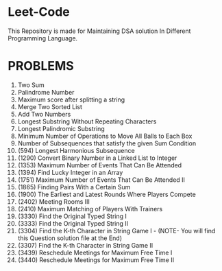 # Leet-Code
This Repository is made for Maintaining DSA solution In Different Programming Language.

# PROBLEMS
1. Two Sum
2. Palindrome Number
3. Maximum score after splitting a string
4. Merge Two Sorted List
5. Add Two Numbers
6. Longest Substring Without Repeating Characters
7. Longest Palindromic Substring
8. Minimum Number of Operations to Move All Balls to Each Box
9. Number of Subsequences that satisfy the given Sum Condition
10. (594) Longest Harmonious Subsequence
11. (1290) Convert Binary Number in a Linked List to Integer
12. (1353) Maximum Number of Events That Can Be Attended
13. (1394) Find Lucky Integer in an Array
14. (1751) Maximum Number of Events That Can Be Attended II
15. (1865) Finding Pairs With a Certain Sum
16. (1900) The Earliest and Latest Rounds Where Players Compete
17. (2402) Meeting Rooms III
18. (2410) Maximum Matching of Players With Trainers
19. (3330) Find the Original Typed String I
20. (3333) Find the Original Typed String II
21. (3304) Find the K-th Character in String Game I - (NOTE- You will find this Question solution file at the End)
22. (3307) Find the K-th Character in String Game II
23. (3439) Reschedule Meetings for Maximum Free Time I
24. (3440) Reschedule Meetings for Maximum Free Time II


